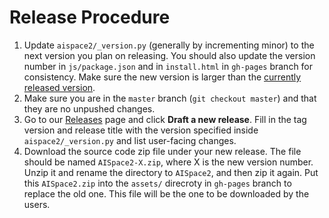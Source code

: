 # Release Procedure
1. Update `aispace2/_version.py` (generally by incrementing minor) to the next version you plan on releasing. You should also update the version number in `js/package.json` and in `install.html` in `gh-pages` branch for consistency. Make sure the new version is larger than the [currently released version](https://github.com/AISpace2/AISpace2/releases).
2. Make sure you are in the `master` branch (`git checkout master`) and that they are no unpushed changes.
3. Go to our [Releases](https://github.com/AISpace2/AISpace2/releases) page and click **Draft a new release**. Fill in the tag version and release title with the version specified inside `aispace2/_version.py` and list user-facing changes.
4. Download the source code zip file under your new release. The file should be named `AISpace2-X.zip`, where X is the new version number. Unzip it and rename the directory to `AISpace2`, and then zip it again. Put this `AISpace2.zip` into the `assets/` direcroty in `gh-pages` branch to replace the old one. This file will be the one to be downloaded by the users.
